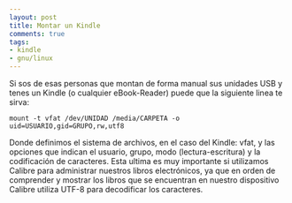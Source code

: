 ```yaml
---
layout: post
title: Montar un Kindle
comments: true
tags:
- kindle
- gnu/linux
---
```


Si sos de esas personas que montan de forma manual sus unidades USB y tenes un Kindle (o cualquier eBook-Reader) puede que la siguiente linea te sirva:

<div>
  <pre><code class='bash'>mount -t vfat /dev/UNIDAD /media/CARPETA -o uid=USUARIO,gid=GRUPO,rw,utf8</code></pre>
</div>


Donde definimos el sistema de archivos, en el caso del Kindle: vfat, y las opciones que indican el usuario, grupo, modo (lectura-escritura) y la codificación de caracteres.
Esta ultima es muy importante si utilizamos Calibre para administrar nuestros libros electrónicos, ya que en orden de comprender y mostrar los libros que se encuentran en nuestro dispositivo Calibre utiliza UTF-8 para decodificar los caracteres.
